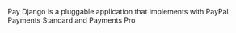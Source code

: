 Pay Django is a pluggable application that implements with PayPal Payments Standard and Payments Pro
